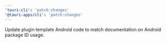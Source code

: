 ```yaml
---
'tauri-cli': 'patch:changes'
'@tauri-apps/cli': 'patch:changes'
---
```


Update plugin template Android code to match documentation on Android package ID usage.
